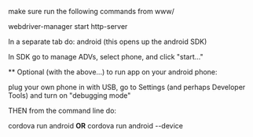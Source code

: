 make sure run the following commands from www/

webdriver-manager start
http-server


In a separate tab do:
android (this opens up the android SDK)

In SDK go to manage ADVs, select phone, and click "start..."


** Optional (with the above...) to run app on your android phone:

plug your own phone in with USB, go to Settings (and perhaps Developer Tools) and turn on "debugging mode"

THEN from the command line do:

cordova run android  **OR**  cordova run android --device